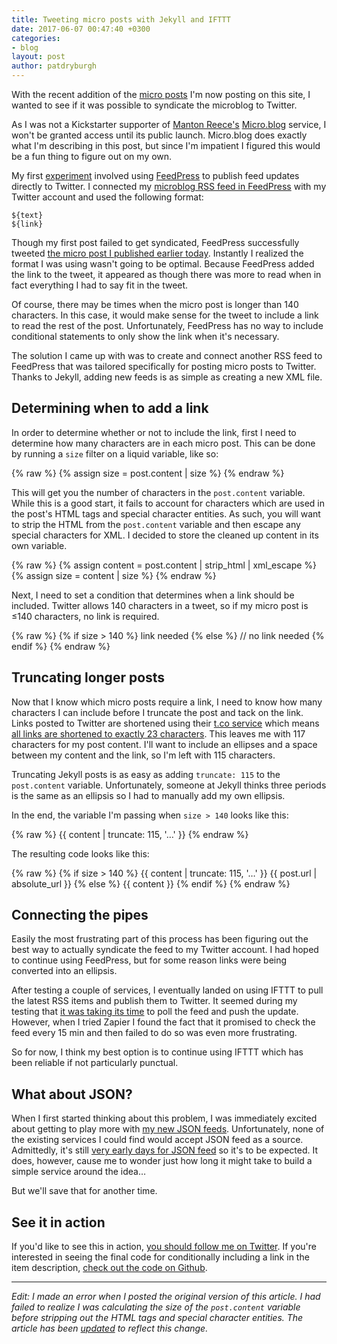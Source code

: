 ```yaml
---
title: Tweeting micro posts with Jekyll and IFTTT
date: 2017-06-07 00:47:40 +0300
categories:
- blog
layout: post
author: patdryburgh
---
```


With the recent addition of the [micro posts][mp] I'm now posting on this site, I wanted to see if it was possible to syndicate the microblog to Twitter.

As I was not a Kickstarter supporter of [Manton Reece's][mr] [Micro.blog][mb] service, I won't be granted access until its public launch. Micro.blog does exactly what I'm describing in this post, but since I'm impatient I figured this would be a fun thing to figure out on my own.

My first [experiment][ex] involved using [FeedPress][fp] to publish feed updates directly to Twitter. I connected my [microblog RSS feed in FeedPress][rf] with my Twitter account and used the following format:

    ${text}  
    ${link}

Though my first post failed to get syndicated, FeedPress successfully tweeted [the micro post I published earlier today][first]. Instantly I realized the format I was using wasn't going to be optimal. Because FeedPress added the link to the tweet, it appeared as though there was more to read when in fact everything I had to say fit in the tweet.

Of course, there may be times when the micro post is longer than 140 characters. In this case, it would make sense for the tweet to include a link to read the rest of the post. Unfortunately, FeedPress has no way to include conditional statements to only show the link when it's necessary.

The solution I came up with was to create and connect another RSS feed to FeedPress that was tailored specifically for posting micro posts to Twitter. Thanks to Jekyll, adding new feeds is as simple as creating a new XML file.

## Determining when to add a link

In order to determine whether or not to include the link, first I need to determine how many characters are in each micro post. This can be done by running a `size` filter on a liquid variable, like so:

{% raw %}
    {% assign size = post.content | size %}
{% endraw %}

This will get you the number of characters in the `post.content` variable. While this is a good start, it fails to account for characters which are used in the post's HTML tags and special character entities. As such, you will want to strip the HTML from the `post.content` variable and then escape any special characters for XML. I decided to store the cleaned up content in its own variable.

{% raw %}
    {% assign content = post.content | strip_html | xml_escape %}
    {% assign size = content | size %}
{% endraw %}

Next, I need to set a condition that determines when a link should be included. Twitter allows 140 characters in a tweet, so if my micro post is ≤140 characters, no link is required.

{% raw %}
    {% if size > 140 %}
        link needed
    {% else %}
        // no link needed
    {% endif %}
{% endraw %}

## Truncating longer posts

Now that I know which micro posts require a link, I need to know how many characters I can include before I truncate the post and tack on the link. Links posted to Twitter are shortened using their [t.co service][tco] which means [all links are shortened to exactly 23 characters][23]. This leaves me with 117 characters for my post content. I'll want to include an ellipses and a space between my content and the link, so I'm left with 115 characters.

Truncating Jekyll posts is as easy as adding `truncate: 115` to the `post.content` variable. Unfortunately, someone at Jekyll thinks three periods is the same as an ellipsis so I had to manually add my own ellipsis.

In the end, the variable I'm passing when `size > 140` looks like this:

{% raw %}
    {{ content | truncate: 115, '…' }}
{% endraw %}

The resulting code looks like this:

{% raw %}
    {% if size > 140 %}
      <description>
        {{ content | truncate: 115, '…' }}
        {{ post.url | absolute_url }}
      </description>
    {% else %}
      <description>
        {{ content }}
      </description>
    {% endif %}
{% endraw %}

## Connecting the pipes

Easily the most frustrating part of this process has been figuring out the best way to actually syndicate the feed to my Twitter account. I had hoped to continue using FeedPress, but for some reason links were being converted into an ellipsis.

After testing a couple of services, I eventually landed on using IFTTT to pull the latest RSS items and publish them to Twitter. It seemed during my testing that [it was taking its time][time] to poll the feed and push the update. However, when I tried Zapier I found the fact that it promised to check the feed every 15 min and then failed to do so was even more frustrating.

So for now, I think my best option is to continue using IFTTT which has been reliable if not particularly punctual.

## What about JSON?

When I first started thinking about this problem, I was immediately excited about getting to play more with [my new JSON feeds][feeds]. Unfortunately, none of the existing services I could find would accept JSON feed as a source. Admittedly, it's still [very early days for JSON feed][ed] so it's to be expected. It does, however, cause me to wonder just how long it might take to build a simple service around the idea…

But we'll save that for another time.

## See it in action

If you'd like to see this in action, [you should follow me on Twitter][tw]. If you're interested in seeing the final code for conditionally including a link in the item description, [check out the code on Github][gh].

***

_Edit: I made an error when I posted the original version of this article. I had failed to realize I was calculating the size of the `post.content` variable before stripping out the HTML tags and special character entities. The article has been [updated][up] to reflect this change._

[mp]: http://patdryburgh.com/micro/2017-06-01-20-35-06
[mr]: http://manton.org
[mb]: http://micro.blog
[ex]: http://patdryburgh.com/micro/2017-06-03-08-45-00
[fp]: http://feed.press
[rf]: http://feed.patdryburgh.com/micro
[tco]: https://support.twitter.com/articles/109623
[23]: https://support.twitter.com/articles/78124
[time]: http://patdryburgh.com/micro/2017-06-07-00-00-58
[feeds]: http://patdryburgh.com/subscribe/
[tw]: http://twitter.com/patdryburgh
[gh]: https://github.com/patdryburgh/patdryburgh.com/blob/master/feed/twitter.xml
[first]: http://patdryburgh.com/micro/2017-06-06-11-55-26
[ed]: https://jsonfeed.org/2017/05/17/announcing_json_feed
[up]: /#determining-when-to-add-a-link